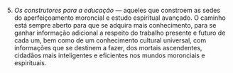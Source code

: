 ﻿5. <em>Os construtores para a educação —</em> aqueles que constroem as sedes do aperfeiçoamento moroncial e estudo espiritual avançado. O caminho está sempre aberto para que se adquira mais conhecimento, para se ganhar informação adicional a respeito do trabalho presente e futuro de cada um, bem como de um conhecimento cultural universal, com informações que se destinem a fazer, dos mortais ascendentes, cidadãos mais inteligentes e eficientes nos mundos moronciais e espirituais.